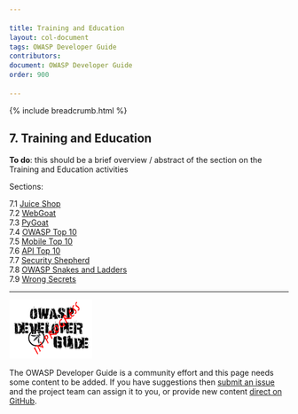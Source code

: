 ```yaml
---

title: Training and Education
layout: col-document
tags: OWASP Developer Guide
contributors:
document: OWASP Developer Guide
order: 900

---
```


{% include breadcrumb.html %}

## 7. Training and Education

**To do**: this should be a brief overview / abstract of the section on the Training and Education activities

Sections:  

7.1 [Juice Shop](01-juice-shop.md)  
7.2 [WebGoat](02-webgoat.md)  
7.3 [PyGoat](03-pygoat.md)  
7.4 [OWASP Top 10](04-top10.md)  
7.5 [Mobile Top 10](05-mobile-top10.md)  
7.6 [API Top 10](06-api-top10.md)  
7.7 [Security Shepherd](07-security-shepherd.md)  
7.8 [OWASP Snakes and Ladders](08-snakes-ladders.md)  
7.9 [Wrong Secrets](09-wrong-secrets.md)  

----

![Developer Guide](../assets/images/dg_wip.png "OWASP Developer Guide")

The OWASP Developer Guide is a community effort and this page needs some content to be added.
If you have suggestions then [submit an issue][issue0900] and the project team can assign it to you,
or provide new content [direct on GitHub][edit0900].

[issue0900]: https://github.com/OWASP/www-project-developer-guide/issues/new?labels=enhancement&template=request.md&title=Update:%2009-training-education/00-toc
[edit0900]: https://github.com/OWASP/www-project-developer-guide/blob/main/draft/09-training-education/00-toc.md

